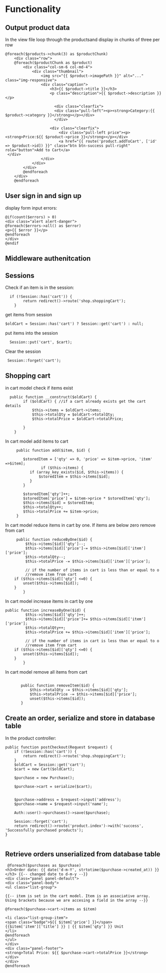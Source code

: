 

Functionality
=============

Output product data
-----------------------
In the view file loop through the productsand display in chunks of three per row

```
@foreach($products->chunk(3) as $productChunk)
    <div class="row">
    @foreach($productChunk as $product)
        <div class="col-sm-6 col-md-4">
            <div class="thumbnail">
                <img src="{{ $product->imagePath }}" alt="..." class="img-responsive">
                <div class="caption">
                    <h3>{{ $product->title }}</h3>
                    <p class="description">{{ $product->description }}</p>

                      <div class="clearfix">
                      <div class="pull-left"><p><strong>Category:{{ $product->category }}</strong></p></div>
                      </div>

                    <div class="clearfix">
                        <div class="pull-left price"><p><strong>Price:${{ $product->price }}</strong></p></div>
                        <a href="{{ route('product.addToCart', ['id' => $product->id]) }}" class="btn btn-success pull-right" role="button">Add to Cart</a>
 </div>
                </div>
            </div>
        </div>
        @endforeach
    </div>
    @endforeach
```

User sign in and sign up
-------------------------

display form input errors:

```
@if(count($errors) > 0)
<div class="alert alert-danger">
@foreach($errors->all() as $error)
<p>{{ $error }}</p>
@endforeach
</div>
@endif
```

Middleware authenitcation
-----------------------------

Sessions
----------

Check if an item is in the session:

```
  if (!Session::has('cart')) {
        return redirect()->route('shop.shoppingCart');
    }
```

get items from session

```
$oldCart = Session::has('cart') ? Session::get('cart') : null;
```

put items into the session
```
  Session::put('cart', $cart);
  ```

Clear the session
```
 Session::forget('cart');
 ```
Shopping cart
-------------

in cart model check if items exist
```
  public function __construct($oldCart) {
        if ($oldCart) { //if a cart already exists get the cart details
            $this->items = $oldCart->items;
            $this->totalQty = $oldCart->totalQty;
            $this->totalPrice = $oldCart->totalPrice;

        }
    }
```
In cart model add items to cart

```
     public function add($item, $id) {
         
        $storedItem = ['qty' => 0, 'price' => $item->price, 'item' =>$item];
                if ($this->items) { 
           if (array_key_exists($id, $this->items)) {
               $storedItem = $this->items[$id];
           }
        }

        $storedItem['qty']++; 
        $storedItem['price'] = $item->price * $storedItem['qty'];
        $this->items[$id] = $storedItem;
        $this->totalQty++;
        $this->totalPrice += $item->price;
     }
```
In cart model reduce items in cart by one. If items are below zero remove from cart

```
     public function reduceByOne($id) {
         $this->items[$id]['qty']--;
         $this->items[$id]['price']-= $this->items[$id]['item']['price'];
         $this->totalQty--;
         $this->totalPrice -= $this->items[$id]['item']['price'];
    
         // if the number of items in cart is less than or equal to o
         //remove item from cart
    if ($this->items[$id]['qty'] <=0) {
        unset($this->items[$id]);
    }
        }
```

In cart model increase items in cart by one
```
public function increaseByOne($id) {
         $this->items[$id]['qty']++;
         $this->items[$id]['price']+= $this->items[$id]['item']['price'];
         $this->totalQty++;
         $this->totalPrice += $this->items[$id]['item']['price'];
    
         // if the number of items in cart is less than or equal to o
         //remove item from cart
    if ($this->items[$id]['qty'] <=0) {
        unset($this->items[$id]);
    }
        }
 ```
 In cart model remove all items from cart
 ```

        public function removeItem($id) {
            $this->totalQty -= $this->items[$id]['qty'];
            $this->totalPrice -= $this->items[$id]['price'];
            unset($this->items[$id]);
        }
  ```

Create an order, serialize and store in database table
----------------------------------
In the product controller:

```
public function postCheckout(Request $request) {
    if (!Session::has('cart')) {
        return redirect()->route('shop.shoppingCart');
    }
    $oldCart = Session::get('cart');
    $cart = new Cart($oldCart); 

    $purchase = new Purchase();

    $purchase->cart = serialize($cart);
  
 
    $purchase->address = $request->input('address'); 
    $purchase->name = $request->input('name'); 
 
    Auth::user()->purchases()->save($purchase);

    Session::forget('cart');
    return redirect()->route('product.index')->with('success', 'Successfully purchased products');
} 
    
 ```
 
 Retrieve orders unserialized from database table
 ------------------------------------
 
 ```
  @foreach($purchases as $purchase)
<h3>Order date: {{ date('d-m-Y', strtotime($purchase->created_at)) }} </h3> {{-- changed date to d-m-y --}}
<div class="panel panel-default">
<div class="panel-body">
 <ul class="list-group"> 
 
 {{-- item is set in the cart model. Item is an associative array.  Using brackets because we are accesing a field in the array --}}

@foreach($purchase->cart->items as $item) 

<li class="list-group-item">
<span class="badge">${{ $item['price'] }}</span>
{{$item['item']['title'] }} | {{ $item['qty'] }} Unit
</li>
@endforeach
</ul> 
</div>
<div class="panel-footer">
<strong>Total Price: ${{ $purchase->cart->totalPrice }}</strong>
</div>
</div> 
@endforeach
```
